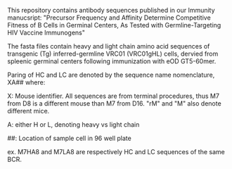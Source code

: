 This repository contains antibody sequences published in our Immunity manucsript: "Precursor Frequency and Affinity Determine Competitive Fitness of B Cells in Germinal Centers, As Tested with Germline-Targeting HIV Vaccine Immunogens"

The fasta files contain heavy and light chain amino acid sequences of transgenic (Tg) inferred-germline VRC01 (VRC01gHL) cells, dervied from spleenic germinal centers following immunization with eOD GT5-60mer. 

Paring of HC and LC are denoted by the sequence name nomenclature, XA## where:

X: Mouse identifier. All sequences are from terminal procedures, thus M7 from D8 is a different mouse than M7 from D16. "rM" and "M" also denote different mice.

A: either H or L, denoting heavy vs light chain

##: Location of sample cell in 96 well plate 

ex. M7HA8 and M7LA8 are respectively HC and LC sequences of the same BCR.
